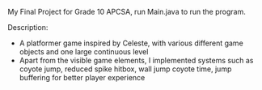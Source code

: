 My Final Project for Grade 10 APCSA, run Main.java to run the program.

Description:
- A platformer game inspired by Celeste, with various different game objects and one large continuous level
- Apart from the visible game elements, I implemented systems such as coyote jump, reduced spike hitbox, wall jump coyote time, jump buffering for better player experience
